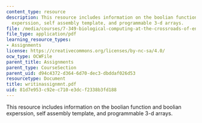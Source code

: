 ```yaml
---
content_type: resource
description: This resource includes information on the boolian function and boolian
  experssion, self assembly template, and programmable 3-d arrays.
file: /media/courses/7-349-biological-computing-at-the-crossroads-of-engineering-and-science-spring-2005/81d7e953c92ec710e3dcf2338b3fd188_writinassignmnt.pdf
file_type: application/pdf
learning_resource_types:
- Assignments
license: https://creativecommons.org/licenses/by-nc-sa/4.0/
ocw_type: OCWFile
parent_title: Assignments
parent_type: CourseSection
parent_uid: d94c4372-d364-6d70-dec3-dbddaf026d53
resourcetype: Document
title: writinassignmnt.pdf
uid: 81d7e953-c92e-c710-e3dc-f2338b3fd188
---
```

This resource includes information on the boolian function and boolian experssion, self assembly template, and programmable 3-d arrays.